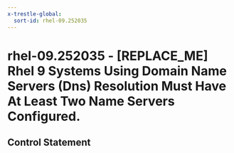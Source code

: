 ```yaml
---
x-trestle-global:
  sort-id: rhel-09.252035
---
```


# rhel-09.252035 - \[REPLACE_ME\] Rhel 9 Systems Using Domain Name Servers (Dns) Resolution Must Have At Least Two Name Servers Configured.

## Control Statement
